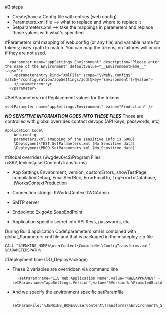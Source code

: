#3 steps
- Create/have a Config file with entries (web.config)
- Parameters.xml file --> what to replace and where to replace it
- Setparameters.xml --> take the mappings in parameters and replace those values with what's specified


#Parameters.xml 
mapping of web.config (or any file) and variable name for tokens; uses xpath to match. You can map the tokens, no failures will occur if they are not used.

	  <parameter name="appSettings.Environment" description="Please enter the name of the Environment" defaultvalue="__EnvironmentName__" tags="">
	    <parameterentry kind="XmlFile" scope="\\Web\.config$" match="/configuration/appSettings/add[@key='Environment']/@value">
	    </parameterentry>
	  </parameter>
	
#SetParameters.xml 
Replacement values for the tokens

	<setParameter name="appSettings.Environment" value="Production" />

***NO SENSITIVE INFORMATION GOES INTO THESE FILES*** 
Those are controlled with global overrides contact devops (API Keys, passwords, etc)

	Application Code\
		Web.config
		parameters.xml (mapping of the sensitive info is GOOD)
		\Deployment\TEST.SetParameters.xml (No Sensitive data)
		\Deployment\PROD.SetParameters.xml (No Sensitive data)
	
#Global overrides (\\iwgdev6\c$\Program Files (x86)\Jenkins\userContent\Transforms\)

- App Settings
	Environment, version, customErrors, showTestPage, compilationDebug, EmailAlertBcc, ErrorEmailTo, LogErrorToDatabase, ItWorksContextProduction

- Connection strings:
	ItWorksContext
	IWGAdmin

- SMTP server

- Endpoints:
	ExigoApiSoapEndPoint

- Application specific secret info
	API Keys, passwords, etc

During Build application Code\parameters.xml is combined with global_Parameters.xml file and that is packaged in the msdeploy zip file

	CALL "%JENKINS_HOME%\userContent\CompileNet\ConfigTransforms.bat" %PARAMETERSPATH%

#Deployment time (DO_DeployPackage)

- These 2 variables are overridden via command line 

		-setParam:name="IIS Web Application Name",value="%WEBAPPNAME%" -setParam:name="appSettings.Version",value="%Version%.%PromotedBuildNumber%" 

- And we specify the environment specific setParamfile

		-setParamFile:"%JENKINS_HOME%\userContent\Transforms\%Environment%_SetParameters.xml"
